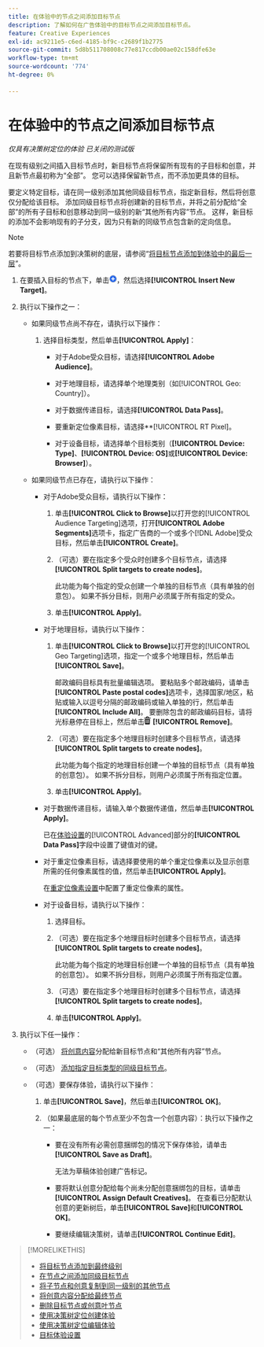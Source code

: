 ```yaml
---
title: 在体验中的节点之间添加目标节点
description: 了解如何在广告体验中的目标节点之间添加目标节点。
feature: Creative Experiences
exl-id: ac9211e5-c6ed-4185-bf9c-c2689f1b2775
source-git-commit: 5d8b511708008c77e817ccdb00ae02c158dfe63e
workflow-type: tm+mt
source-wordcount: '774'
ht-degree: 0%

---
```


# 在体验中的节点之间添加目标节点

*仅具有决策树定位的体验*
*已关闭的测试版*

在现有级别之间插入目标节点时，新目标节点将保留所有现有的子目标和创意，并且新节点最初称为“全部”。 您可以选择保留新节点，而不添加更具体的目标。

要定义特定目标，请在同一级别添加其他同级目标节点，指定新目标，然后将创意仅分配给该目标。 添加同级目标节点将创建新的目标节点，并将之前分配给“全部”的所有子目标和创意移动到同一级别的新“其他所有内容”节点。 这样，新目标的添加不会影响现有的子分支，因为只有新的同级节点包含新的定向信息。

>[!NOTE]
>
>若要将目标节点添加到决策树的底层，请参阅“[将目标节点添加到体验中的最后一层](experience-target-node-add-final.md)”。

<!-- 1. [ways to get to the decision tree] -->

1. 在要插入目标的节点下，单击![添加](/help/creative/assets/add.png "添加")，然后选择&#x200B;**[!UICONTROL Insert New Target]**。

1. 执行以下操作之一：

   * 如果同级节点尚不存在，请执行以下操作：

      1. 选择目标类型，然后单击&#x200B;**[!UICONTROL Apply]**：

         * 对于Adobe受众目标，请选择&#x200B;**[!UICONTROL Adobe Audience]**。

         * 对于地理目标，请选择单个地理类别（如[!UICONTROL Geo: Country]）。

         * 对于数据传递目标，请选择&#x200B;**[!UICONTROL Data Pass]**。

         * 要重新定位像素目标，请选择**[!UICONTROL RT Pixel]。

         * 对于设备目标，请选择单个目标类别（**[!UICONTROL Device: Type]**、**[!UICONTROL Device: OS]**&#x200B;或&#x200B;**[!UICONTROL Device: Browser]**）。

   * 如果同级节点已存在，请执行以下操作：

      * 对于Adobe受众目标，请执行以下操作：

         1. 单击&#x200B;**[!UICONTROL Click to Browse]**&#x200B;以打开您的[!UICONTROL Audience Targeting]选项，打开&#x200B;**[!UICONTROL Adobe Segments]**&#x200B;选项卡，指定广告商的一个或多个[!DNL Adobe]受众目标，然后单击&#x200B;**[!UICONTROL Create]**<!-- Why not "Save" like for the other node types/use cases? -->。

         1. （可选）要在指定多个受众时创建多个目标节点，请选择&#x200B;**[!UICONTROL Split targets to create nodes]**。

            此功能为每个指定的受众创建一个单独的目标节点（具有单独的创意包）。 如果不拆分目标，则用户必须属于所有指定的受众。

         1. 单击&#x200B;**[!UICONTROL Apply]**。

      * 对于地理目标，请执行以下操作：

         1. 单击&#x200B;**[!UICONTROL Click to Browse]**&#x200B;以打开您的[!UICONTROL Geo Targeting]选项，指定一个或多个地理目标，然后单击&#x200B;**[!UICONTROL Save]**。

            邮政编码目标具有批量编辑选项。 要粘贴多个邮政编码，请单击&#x200B;**[!UICONTROL Paste postal codes]**&#x200B;选项卡，选择国家/地区，粘贴或输入以逗号分隔的邮政编码或输入单独的行，然后单击&#x200B;**[!UICONTROL Include All]**。 要删除包含的邮政编码目标，请将光标悬停在目标上，然后单击![删除](/help/creative/assets/delete.png "删除") **[!UICONTROL Remove]**。

         1. （可选）要在指定多个地理目标时创建多个目标节点，请选择&#x200B;**[!UICONTROL Split targets to create nodes]**。

            此功能为每个指定的地理目标创建一个单独的目标节点（具有单独的创意包）。 如果不拆分目标，则用户必须属于所有指定位置。

         1. 单击&#x200B;**[!UICONTROL Apply]**。

      * 对于数据传递目标，请输入单个数据传递值，然后单击&#x200B;**[!UICONTROL Apply]**。

        已在[体验设置](experience-settings-targeting.md)的[!UICONTROL Advanced]部分的&#x200B;**[!UICONTROL Data Pass]**&#x200B;字段中设置了键值对的键。

      * 对于重定位像素目标，请选择要使用的单个重定位像素以及显示创意所需的任何像素属性的值，然后单击&#x200B;**[!UICONTROL Apply]**。

        在[重定位像素设置](/help/creative/pixels/retargeting-pixel-manage.md)中配置了重定位像素的属性。

      * 对于设备目标，请执行以下操作：

         1. 选择目标。

         1. （可选）要在指定多个地理目标时创建多个目标节点，请选择&#x200B;**[!UICONTROL Split targets to create nodes]**。

            此功能为每个指定的地理目标创建一个单独的目标节点（具有单独的创意包）。 如果不拆分目标，则用户必须属于所有指定位置。

         1. （可选）要在指定多个地理目标时创建多个目标节点，请选择&#x200B;**[!UICONTROL Split targets to create nodes]**。

         1. 单击&#x200B;**[!UICONTROL Apply]**。

1. 执行以下任一操作：

   * （可选） [将创意内容](experience-assign-creative-bundles.md)分配给新目标节点和“其他所有内容”节点。

   * （可选） [添加指定目标类型的同级目标节点](experience-target-node-add-sibling.md)。

   * （可选）要保存体验，请执行以下操作：

      1. 单击&#x200B;**[!UICONTROL Save]**，然后单击&#x200B;**[!UICONTROL OK]**。

      1. （如果最底层的每个节点至少不包含一个创意内容）：执行以下操作之一：

         * 要在没有所有必需创意捆绑包的情况下保存体验，请单击&#x200B;**[!UICONTROL Save as Draft]**。

           无法为草稿体验创建广告标记。

         * 要将默认创意分配给每个尚未分配创意捆绑包的目标，请单击&#x200B;**[!UICONTROL Assign Default Creatives]**。 在查看已分配默认创意的更新树后，单击&#x200B;**[!UICONTROL Save]**&#x200B;和&#x200B;**[!UICONTROL OK]**。

         * 要继续编辑决策树，请单击&#x200B;**[!UICONTROL Continue Edit]**。

>[!MORELIKETHIS]
>
>* [将目标节点添加到最终级别](experience-target-node-add-final.md)
>* [在节点之间添加同级目标节点](experience-target-node-add-sibling.md)
>* [将子节点和创意复制到同一级别的其他节点](experience-target-node-copy.md)
>* [将创意内容分配给最终节点](experience-assign-creative-bundles.md)
>* [删除目标节点或创意叶节点](/help/creative/experiences/experience-target-node-delete.md)
>* [使用决策树定位创建体验](experience-create-targeting.md)
>* [使用决策树定位编辑体验](experience-edit-targeting.md)
>* [目标体验设置](experience-settings-targeting.md)
